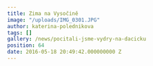 ```yaml
---
title: Zima na Vysočině
image: "/uploads/IMG_0301.JPG"
author: katerina-polednikova
tags: []
gallery: /news/pocitali-jsme-vydry-na-dacicku
position: 64
date: 2016-05-18 20:49:42.000000000 Z
---
```

